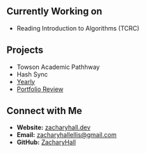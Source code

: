 
## Currently Working on
- Reading Introduction to Algorithms (TCRC)

## Projects
- Towson Academic Pathhway
- Hash Sync
- [Yearly](https://yearlyapp.com/)
- [Portfolio Review](https://portfolioreview.me/)

## Connect with Me
-  **Website:** [zacharyhall.dev](http://zacharyhall.dev)
-  **Email:** zacharyhallellis@gmail.com
-  **GitHub:** [ZacharyHall](https://github.com/darkzelli)
